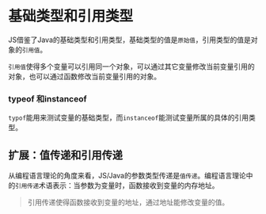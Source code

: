 # 基础类型和引用类型

JS借鉴了Java的基础类型和引用类型，基础类型的值是`原始值`，引用类型的值是对象的`引用值`。

`引用值`使得多个变量可以引用同一个对象，可以通过其它变量修改当前变量引用的对象，也可以通过函数修改当前变量引用的对象。

### typeof 和instanceof

`typof`能用来测试变量的基础类型，而`instanceof`能测试变量所属的具体的引用类型。

## 扩展：值传递和引用传递

从编程语言理论的角度来看，JS/Java的参数类型传递是`值传递`。编程语言理论中的`引用传递`术语表示：当参数为变量时，函数接收到变量的内存地址。

> 引用传递使得函数接收到变量的地址，通过地址能修改变量的值。
